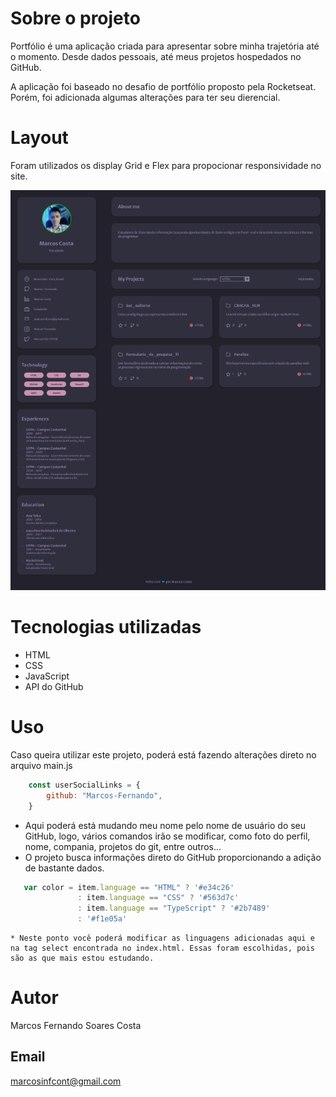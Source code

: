 # Sobre o projeto

Portfólio é uma aplicação criada para apresentar sobre minha trajetória até o momento. Desde dados pessoais, até meus projetos hospedados no GitHub.

A aplicação foi baseado no desafio de portfólio proposto pela Rocketseat. Porém, foi adicionada algumas alterações para ter seu dierencial.

# Layout
Foram utilizados os display Grid e Flex para propocionar responsividade no site.

<img src="images/layout.png" alt=""/>

# Tecnologias utilizadas
 - HTML
 - CSS
 - JavaScript
 - API do GitHub

# Uso
Caso queira utilizar este projeto, poderá está fazendo alterações direto no arquivo main.js

``` JavaScript
    const userSocialLinks = {
        github: "Marcos-Fernando",
    }
```
 * Aqui poderá está mudando meu nome pelo nome de usuário do seu GitHub, logo, vários comandos irão se modificar, como foto do perfil, nome, compania, projetos do git, entre outros...
 * O projeto busca informações direto do GitHub proporcionando a adição de bastante dados.

 ``` JavaScript
    var color = item.language == "HTML" ? '#e34c26' 
                : item.language == "CSS" ? '#563d7c' 
                : item.language == "TypeScript" ? '#2b7489'
                : '#f1e05a'
```
    * Neste ponto você poderá modificar as linguagens adicionadas aqui e na tag select encontrada no index.html. Essas foram escolhidas, pois são as que mais estou estudando.

# Autor
Marcos Fernando Soares Costa

## Email
marcosinfcont@gmail.com